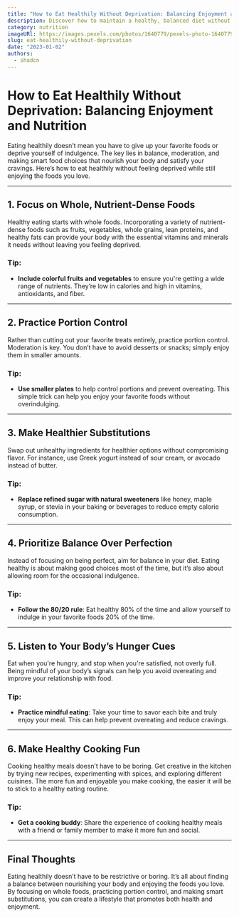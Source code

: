 ```yaml
---
title: "How to Eat Healthily Without Deprivation: Balancing Enjoyment and Nutrition"
description: Discover how to maintain a healthy, balanced diet without feeling deprived, and enjoy the foods you love while nourishing your body.
category: nutrition
imageURl: https://images.pexels.com/photos/1640779/pexels-photo-1640779.jpeg?auto=compress&cs=tinysrgb&w=1260&h=750&dpr=1
slug: eat-healthily-without-deprivation
date: "2023-01-02"
authors:
  - shadcn
---
```


# How to Eat Healthily Without Deprivation: Balancing Enjoyment and Nutrition

Eating healthily doesn’t mean you have to give up your favorite foods or deprive yourself of indulgence. The key lies in balance, moderation, and making smart food choices that nourish your body and satisfy your cravings. Here’s how to eat healthily without feeling deprived while still enjoying the foods you love.

---

## **1. Focus on Whole, Nutrient-Dense Foods**

Healthy eating starts with whole foods. Incorporating a variety of nutrient-dense foods such as fruits, vegetables, whole grains, lean proteins, and healthy fats can provide your body with the essential vitamins and minerals it needs without leaving you feeling deprived.

### **Tip**:
- **Include colorful fruits and vegetables** to ensure you're getting a wide range of nutrients. They’re low in calories and high in vitamins, antioxidants, and fiber.

---

## **2. Practice Portion Control**

Rather than cutting out your favorite treats entirely, practice portion control. Moderation is key. You don’t have to avoid desserts or snacks; simply enjoy them in smaller amounts.

### **Tip**:
- **Use smaller plates** to help control portions and prevent overeating. This simple trick can help you enjoy your favorite foods without overindulging.

---

## **3. Make Healthier Substitutions**

Swap out unhealthy ingredients for healthier options without compromising flavor. For instance, use Greek yogurt instead of sour cream, or avocado instead of butter.

### **Tip**:
- **Replace refined sugar with natural sweeteners** like honey, maple syrup, or stevia in your baking or beverages to reduce empty calorie consumption.

---

## **4. Prioritize Balance Over Perfection**

Instead of focusing on being perfect, aim for balance in your diet. Eating healthy is about making good choices most of the time, but it’s also about allowing room for the occasional indulgence.

### **Tip**:
- **Follow the 80/20 rule**: Eat healthy 80% of the time and allow yourself to indulge in your favorite foods 20% of the time.

---

## **5. Listen to Your Body’s Hunger Cues**

Eat when you're hungry, and stop when you're satisfied, not overly full. Being mindful of your body’s signals can help you avoid overeating and improve your relationship with food.

### **Tip**:
- **Practice mindful eating**: Take your time to savor each bite and truly enjoy your meal. This can help prevent overeating and reduce cravings.

---

## **6. Make Healthy Cooking Fun**

Cooking healthy meals doesn’t have to be boring. Get creative in the kitchen by trying new recipes, experimenting with spices, and exploring different cuisines. The more fun and enjoyable you make cooking, the easier it will be to stick to a healthy eating routine.

### **Tip**:
- **Get a cooking buddy**: Share the experience of cooking healthy meals with a friend or family member to make it more fun and social.

---

## **Final Thoughts**

Eating healthily doesn’t have to be restrictive or boring. It’s all about finding a balance between nourishing your body and enjoying the foods you love. By focusing on whole foods, practicing portion control, and making smart substitutions, you can create a lifestyle that promotes both health and enjoyment.

